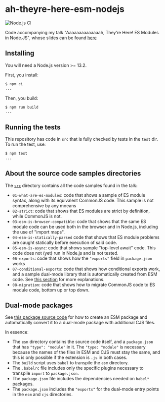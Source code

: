 # ah-theyre-here-esm-nodejs

![Node.js CI](https://github.com/giltayar/ah-theyre-here-esm-nodejs/workflows/Node.js%20CI/badge.svg)

Code accompanying my talk "Aaaaaaaaaaaaaah, They’re Here! ES Modules in Node.JS",
whose slides can be found [here](http://bit.ly/ah-theyre-here-esm-nodejs-nodetlv)


## Installing

You will need a Node.js version >= 13.2.

First, you install:

```sh
$ npm ci
...
```

Then, you build:

```sh
$ npm run build
...
```

## Running the tests

This repository has code in `src` that is fully checked by tests in the `test` dir. To run the test, use:

```sh
$ npm test
...
```

## About the source code samples directories

The [`src`](./src) directory contains all the code samples found in the talk:

* `01-what-are-es-modules`: code that shows a sample of ES module syntax, along with its equivalent CommonJS code.
  This sample is not comprehensive by any moeans
* `02-strict`: code that shows that ES modules are strict by definition, while CommonJS is not.
* `03-esm-is-browser-compatible`: code that shows that the same ES module code can be used both in the browser
  and in Node.js, including the use of "import maps".
* `04-esm-is-statically-parsed` code that shows that ES module problems are caught statically before execution
  of said code.
* `05-esm-is-async`: code that shows sample "top-level await" code. This code does
  not (yet) run in Node.js and is not tested.
* `06-exports`: code that shows how the `"exports"` field in `package.json` works
* `07-conditional-exports`: code that shows how conditional exports work, and a sample dual-mode library
  that is automatically created from ESM code. See [this section](#dual-mode-packages) for more explanations.
* `08-migration`: code that shows how to migrate CommonJS code to ES module code, bottom up or top down.

## Dual-mode packages

See [this package source code](./src/07-conditional-exports/dual-mode-package)
for how to create an ESM package and automatically convert it to a dual-mode package with additional CJS files.

In essence:

* The `esm` directory contains the source code itself, and a `package.json` that has `"type": "module"` in it.
  The `"type: "module"` is necessary because the names of the files in ESM and CJS must stay the same, and this
  is only possible if the extension is `.js` in both cases.
* The `build` script uses `babel` to transpile the `esm` directory.
* The `.babelrc` file includes only the specific plugins necessary to transpile `import` to `package.json`.
* The `package.json` file includes the dependencies needed on `babel*` packages.
* The `package.json` includes the `"exports"` for the dual-mode entry points in the `esm` and `cjs` directories.

